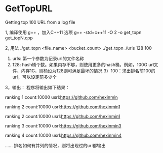 # GetTopURL
Getting top 100 URL from a log file

1, 编译使用 g++ ，加入C++11 选项
   g++ -std=c++11 -O 2 -o get_topn get_topN.cpp

2, 用法
   ./get_topn <file_name> <bucket_count> <top number>
   ./get_topn ./urls 128 100
   1) urls: 第一个参数为记录url的文件名称
   2) 128: hash桶个数。如果内存不够，则使用更多的hash桶。例如，100G url文件，内存1G，则桶设为128则可满足最坏的情况
   3）100：求出排名前100的url，可以设定前多少个
   
3，输出：
   程序将输出如下结果：
   
   ranking 1 count:10000 usrl:https://github.com/hexinmin
   
   ranking 2 count:10000 usrl:https://github.com/hexinmin1
   
   ranking 2 count:10000 usrl:https://github.com/hexinmin1
   
   ranking 3 count:10000 usrl:https://github.com/hexinmin3
   
   ranking 4 count:10000 usrl:https://github.com/hexinmin4
   
   ......
   排名如何有并列的情况，则将出现过的url都输出
